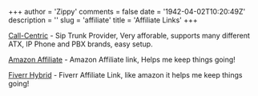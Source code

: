 +++
author = 'Zippy'
comments = false
date = '1942-04-02T10:20:49Z'
description = ''
slug = 'affiliate'
title = 'Affiliate Links'
+++

[Call-Centric](https://www.callcentric.com/?aid=1469308) - Sip Trunk Provider, Very afforable, supports many different ATX, IP Phone and PBX brands, easy setup. 

[Amazon Affiliate](https://www.amazon.com/b?_encoding=UTF8&tag=techrelay0b-20&linkCode=ur2&linkId=1062df21f10cf57cb153e27eb1fce307&camp=1789&creative=9325&node=193870011) - Amazon Affiliate link, Helps me keep things going!

[Fiverr Hybrid](https://go.fiverr.com/visit/?bta=706591&brand=fiverrhybrid) - Fiverr Affiliate Link, like amazon it helps me keep things going!

<!-- [Fiverr Affiliates](https://go.fiverr.com/visit/?bta=706591&brand=fiverraffiliates) - Fiverr Affiliate Link, The second affiliate link for fiver. the first one gives me a flat fee plus 10% revshare and this one gives me 
-->